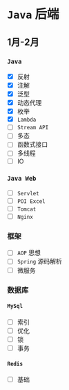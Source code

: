 # `Java` 后端

## 1月-2月

### `Java` 

- [x] 反射
- [x] 注解
- [x] 泛型
- [x] 动态代理
- [x] 枚举
- [x] `Lambda` 
- [ ] `Stream API` 
- [ ] 多态
- [ ] 函数式接口
- [ ] 多线程
- [ ] IO

### `Java Web` 

- [ ] `Servlet` 
- [ ] `POI Excel` 
- [ ] `Tomcat` 
- [ ] `Nginx` 

### 框架

- [ ] `AOP` 思想
- [ ] `Spring` 源码解析
- [ ] 微服务

### 数据库

#### `MySql` 

- [ ] 索引
- [ ] 优化
- [ ] 锁
- [ ] 事务

#### `Redis` 

- [ ] 基础

